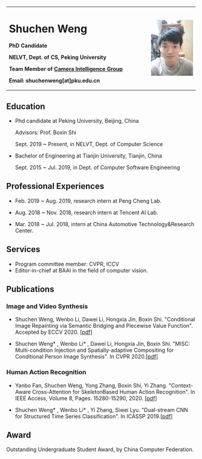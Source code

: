 <table border="0">
  <tr>
    <td width="75%">
      <h1>Shuchen Weng</h1>
      <p><b>PhD Candidate</b></p>
      <p><b>NELVT, Dept. of CS, Peking University</b></p>
      <p><b>Team Member of <a href="http://ci.idm.pku.edu.cn/">Camera Intelligence Group</a></b></p>
      <p><b>Email: shuchenweng[at]pku.edu.cn</b></p>
    </td>
    <td width="25%">
      <img src="/photo.jpg" width="100%">
    </td>
  </tr>
</table>

## Education
- Phd candidate at Peking University, Beijing, China

  Advisors: Prof. Boxin Shi

  Sept. 2019 ~ Present, in NELVT, Dept. of Computer Science

- Bachelor of Engineering at Tianjin University, Tianjin, China

  Sept. 2015 ~ Jul. 2019, in Dept. of Computer Software Engineering

## Professional Experiences
- Feb. 2019 ~ Aug. 2019, research intern at Peng Cheng Lab.

- Aug. 2018 ~ Nov. 2018, research intern at Tencent AI Lab.

- Mar. 2018 ~ Jul. 2018, intern at China Automotive Technology&Research Center.

## Services
- Program committee member: CVPR, ICCV
- Editor-in-chief at BAAI in the field of computer vision.

## Publications
### Image and Video Synthesis
- Shuchen Weng, Wenbo Li, Dawei Li, Hongxia Jin, Boxin Shi. "Conditional Image Repainting via Semantic Bridging and Piecewise Value Function". Accepted by ECCV 2020. [[pdf]](https://www.ecva.net/papers/eccv_2020/papers_ECCV/papers/123540443.pdf)

- Shuchen Weng\* , Wenbo Li\* , Dawei Li, Hongxia Jin, Boxin Shi. "MISC: Multi-condition Injection and Spatially-adaptive Compositing for Conditional Person Image Synthesis". In CVPR 2020.[[pdf]](https://openaccess.thecvf.com/content_CVPR_2020/papers/Weng_MISC_Multi-Condition_Injection_and_Spatially-Adaptive_Compositing_for_Conditional_Person_Image_CVPR_2020_paper.pdf)

### Human Action Recognition
- Yanbo Fan, Shuchen Weng, Yong Zhang, Boxin Shi, Yi Zhang. "Context-Aware Cross-Attention for SkeletonBased Human Action Recognition". In IEEE Access, Volume 8, Pages. 15280-15290, 2020. [[pdf]](https://ieeexplore.ieee.org/stamp/stamp.jsp?tp=&arnumber=8963933)

- Shuchen Weng\* , Wenbo Li\* , Yi Zhang, Siwei Lyu. "Dual-stream CNN for Structured Time Series Classification". In ICASSP 2019.[[pdf]](https://ieeexplore.ieee.org/stamp/stamp.jsp?tp=&arnumber=8682410)

## Award
Outstanding Undergraduate Student Award, by China Computer Federation.
